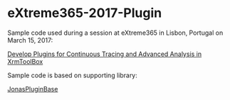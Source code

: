 # eXtreme365-2017-Plugin
Sample code used during a session at eXtreme365 in Lisbon, Portugal on March 15, 2017:

[Develop Plugins for Continuous Tracing and Advanced Analysis in XrmToolBox](www.extremecrm.com/SessionDetail.aspx?Code=LP17-TECH20)

Sample code is based on supporting library:

[JonasPluginBase](https://github.com/rappen/JonasPluginBase)
